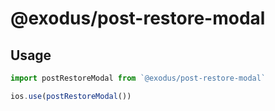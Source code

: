 # @exodus/post-restore-modal

## Usage

```js
import postRestoreModal from `@exodus/post-restore-modal`

ios.use(postRestoreModal())
```
